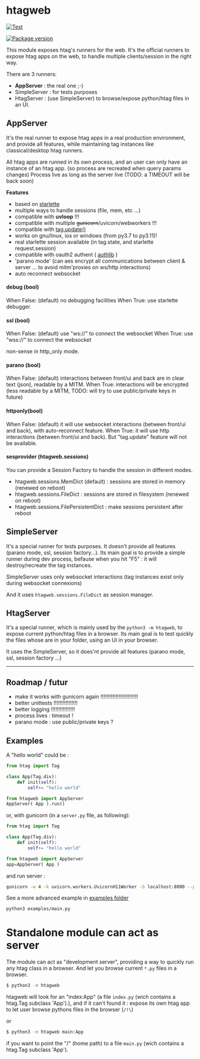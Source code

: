 # htagweb

[![Test](https://github.com/manatlan/htagweb/actions/workflows/on_commit_do_all_unittests.yml/badge.svg)](https://github.com/manatlan/htagweb/actions/workflows/on_commit_do_all_unittests.yml)

<a href="https://pypi.org/project/htagweb/">
    <img src="https://badge.fury.io/py/htagweb.svg?x" alt="Package version">
</a>

This module exposes htag's runners for the web. It's the official runners to expose
htag apps on the web, to handle multiple clients/session in the right way.

There are 3 runners:

 - **AppServer** : the real one ;-)
 - SimpleServer : for tests purposes
 - HtagServer : (use SimpleServer) to browse/expose python/htag files in an UI.


## AppServer

It's the real runner to expose htag apps in a real production environment, and provide
all features, while maintaining tag instances like classical/desktop htag runners.

All htag apps are runned in its own process, and an user can only have an instance of an htag app. (so process are recreated when query params changes)
Process live as long as the server live (TODO: a TIMEOUT will be back soon)

**Features**

 * based on [starlette](https://pypi.org/project/starlette/)
 * multiple ways to handle sessions (file, mem, etc ...)
 * compatible with **uvloop** !!!
 * compatible with multiple ~~gunicorn~~/uvicorn/webworkers !!!
 * compatible with [tag.update()](https://manatlan.github.io/htag/tag_update/)
 * works on gnu/linux, ios or windows (from py3.7 to py3.11)!
 * real starlette session available (in tag.state, and starlette request.session)
 * compatible with oauth2 authent ( [authlib](https://pypi.org/project/Authlib/) )
 * 'parano mode' (can aes encrypt all communications between client & server ... to avoid mitm'proxies on ws/http interactions)
 * auto reconnect websocket


#### debug (bool)

When False: (default) no debugging facilities
When True: use starlette debugger.

#### ssl (bool)

When False: (default) use "ws://" to connect the websocket
When True: use "wss://" to connect the websocket

non-sense in http_only mode.

#### parano (bool)

When False: (default) interactions between front/ui and back are in clear text (json), readable by a MITM.
When True: interactions will be encrypted (less readable by a MITM, TODO: will try to use public/private keys in future)

#### httponly(bool)

When False: (default) it will use websocket interactions (between front/ui and back), with auto-reconnect feature.
When True: it will use http interactions (between front/ui and back). But "tag.update" feature will not be available.

#### sesprovider (htagweb.sessions)

You can provide a Session Factory to handle the session in different modes.

- htagweb.sessions.MemDict (default) : sessions are stored in memory (renewed on reboot)
- htagweb.sessions.FileDict : sessions are stored in filesystem (renewed on reboot)
- htagweb.sessions.FilePersistentDict : make sessions persistent after reboot

## SimpleServer

It's a special runner for tests purposes. It doesn't provide all features (parano mode, ssl, session factory...).
Its main goal is to provide a simple runner during dev process, befause when you hit "F5" :
it will destroy/recreate the tag instances.

SimpleServer uses only websocket interactions (tag instances exist only during websocket connexions)

And it uses `htagweb.sessions.FileDict` as session manager.

## HtagServer

It's a special runner, which is mainly used by the `python3 -m htagweb`, to expose
current python/htag files in a browser. Its main goal is to test quickly the files
whose are in your folder, using an UI in your browser.

It uses the SimpleServer, so it does'nt provide all features (parano mode, ssl, session factory ...)

-------------------------------

## Roadmap / futur

 - make it works with gunicorn again !!!!!!!!!!!!!!!!!!!!!!!!!
 - better unittests !!!!!!!!!!!!!!!!
 - better logging !!!!!!!!!!!!!!!!
 - process lives : timeout !
 - parano mode : use public/private keys ?




## Examples

A "hello world" could be :

```python
from htag import Tag

class App(Tag.div):
    def init(self):
        self+= "hello world"

from htagweb import AppServer
AppServer( App ).run()
```

or, with gunicorn (in a `server.py` file, as following):

```python
from htag import Tag

class App(Tag.div):
    def init(self):
        self+= "hello world"

from htagweb import AppServer
app=AppServer( App )
```

and run server :

```bash
gunicorn -w 4 -k uvicorn.workers.UvicornH11Worker -b localhost:8000 --preload server:app
```

See a more advanced example in [examples folder](https://github.com/manatlan/htagweb/tree/master/examples)

```bash
python3 examples/main.py
```

# Standalone module can act as server

The module can act as "development server", providing a way to quickly run any htag class in a browser. And let you browse current `*.py` files in a browser.

```bash
$ python3 -m htagweb
```
htagweb will look for an "index:App" (a file `index.py` (wich contains a htag.Tag subclass 'App').), and if it can't found it : expose its own htag app to let user browse pythons files in the browser (`/!\`)

or

```bash
$ python3 -m htagweb main:App
```
if you want to point the "/" (home path) to a file `main.py` (wich contains a htag.Tag subclass 'App').

